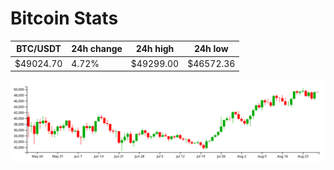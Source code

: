 # Bitcoin Stats

BTC/USDT|24h change|24h high|24h low|
|---|---|---|---|
|$49024.70|4.72%|$49299.00|$46572.36|

<img src="./chart.svg">
